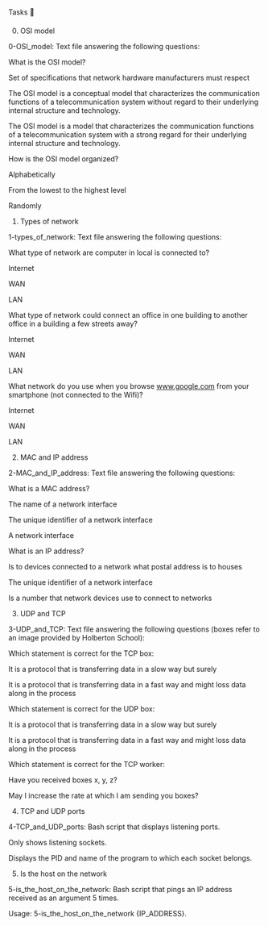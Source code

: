 Tasks 📃

0. OSI model



0-OSI_model: Text file answering the following questions:

What is the OSI model?

Set of specifications that network hardware manufacturers must respect

The OSI model is a conceptual model that characterizes the communication functions of a telecommunication system without regard to their underlying internal structure and technology.

The OSI model is a model that characterizes the communication functions of a telecommunication system with a strong regard for their underlying internal structure and technology.

How is the OSI model organized?

Alphabetically

From the lowest to the highest level

Randomly

1. Types of network



1-types_of_network: Text file answering the following questions:

What type of network are computer in local is connected to?

Internet

WAN

LAN

What type of network could connect an office in one building to another office in a building a few streets away?

Internet

WAN

LAN

What network do you use when you browse www.google.com from your smartphone (not connected to the Wifi)?

Internet

WAN

LAN

2. MAC and IP address



2-MAC_and_IP_address: Text file answering the following questions:

What is a MAC address?

The name of a network interface

The unique identifier of a network interface

A network interface

What is an IP address?

Is to devices connected to a network what postal address is to houses

The unique identifier of a network interface

Is a number that network devices use to connect to networks

3. UDP and TCP



3-UDP_and_TCP: Text file answering the following questions (boxes refer to an image provided by Holberton School):

Which statement is correct for the TCP box:

It is a protocol that is transferring data in a slow way but surely

It is a protocol that is transferring data in a fast way and might loss data along in the process

Which statement is correct for the UDP box:

It is a protocol that is transferring data in a slow way but surely

It is a protocol that is transferring data in a fast way and might loss data along in the process

Which statement is correct for the TCP worker:

Have you received boxes x, y, z?

May I increase the rate at which I am sending you boxes?

4. TCP and UDP ports



4-TCP_and_UDP_ports: Bash script that displays listening ports.

Only shows listening sockets.

Displays the PID and name of the program to which each socket belongs.

5. Is the host on the network



5-is_the_host_on_the_network: Bash script that pings an IP address received as an argument 5 times.

Usage: 5-is_the_host_on_the_network {IP_ADDRESS}.
